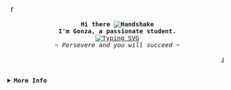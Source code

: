 <!-- Based on Rxyhn's aesthetic profile on GitHub -->
<h2></h2><br>
<div align="justify">
<!-- Profile -->
<p align="left"><strong><samp>「</samp></strong></p>
  <p align="center">
    <samp>
      <b>
        Hi there <img src="https://github.com/gdicosimo/gdicosimo/assets/73568465/957118d3-3fe7-491a-863a-1ec760fe251d" alt="Handshake">
      <br>
        I'm Gonza, a passionate student.
      </b>
      <br>
        <a href="https://git.io/typing-svg"><img src="https://readme-typing-svg.herokuapp.com?font=Fira+Code&weight=200&size=15&pause=1000&color=30E8E5&center=true&vCenter=true&random=true&width=435&lines=I+code+in+a+minimalist+and+clean+way.;I+like+doing+scripts.;Exploring+the+beauty+of+learning." alt="Typing SVG" /></a>
      <br>
      <i>
        ~ Persevere and you will succeed ~
      </i>
    </samp>
  </p>
<p align="right"><strong><samp>」</samp></strong></p>
<br>
<details>
<summary><samp><b>More Info</b></samp></summary>
<h2></h2><br>
<!-- Github Trophy -->
<div align="center">
  <table>
    <tr>
      <td><a href="#--------"><img align="center" alt="GitHub Trophy" src="https://github-trophies.vercel.app/?username=gdicosimo&rank=SECRET,SSS,SS,S,AAA,AA,A&row=2&column=3&margin-w=15&margin-h=15&no-frame=true&theme=nord"></a></td>
    </tr>
  </table>
</div>
<!-- Github Stats -->
<div align="center">
  <table>
    <tr>
      <td><a href="#--------"><img height="137px" align="center" alt="GitHub Stats" src="https://github-readme-stats.vercel.app/api?username=gdicosimo&count_private=true&show_icons=true&include_all_commits=true&line_height=21&hide_border=true&theme=nord"/></a></td>
      <td><a href="#--------"><img height="137px" align="center" alt="Top Language" src="https://github-readme-stats.vercel.app/api/top-langs/?username=gdicosimo&layout=compact&line_height=21&hide_border=true&theme=nord"/></a></td>
    </tr>
  </table>
<!-- Contact Me -->
<h2>Contact Me</h2><br>
<p align="center">
  <samp>
    <b>Feel free to get in touch with me <img src="https://github.com/gdicosimo/gdicosimo/assets/73568465/a7d5f0c8-a603-47a9-b81e-e61d607605d7" alt="Handshake" width="32"></b>
    <br><br>
    <a href="mailto:gonzalodicosimo@gmail.com">
      <img src="https://img.shields.io/badge/Email-%23D14836.svg?&style=for-the-badge&logo=gmail&logoColor=white&color=grey" alt="Email">
    </a>
    <a href="https://linkedin.com/in/gonzalo-dicosimo">
      <img src="https://img.shields.io/badge/LinkedIn-%230077B5.svg?&style=for-the-badge&logo=linkedin&logoColor=white&color=grey" alt="LinkedIn">
    </a>
    <a href="https://github.com/gdicosimo">
      <img src="https://img.shields.io/badge/GitHub-%23121011.svg?&style=for-the-badge&logo=github&logoColor=white&color=grey" alt="GitHub">
    </a>
  </samp>
</p>


</div>
</details>
<h2></h2><br>
</div>
